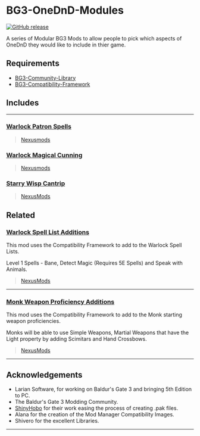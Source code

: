 # BG3-OneDnD-Modules

[![GitHub release](https://img.shields.io/github/v/tag/BG3-Community-Library-Team/BG3-OneDnD-Modules?label=Latest%20Version)](https://GitHub.com/BG3-Community-Library-Team/BG3-OneDnD-Modules/releases/)

A series of Modular BG3 Mods to allow people to pick which aspects of OneDnD they would like to include in thier game.

## Requirements
- [BG3-Community-Library](https://github.com/BG3-Community-Library-Team/BG3-Community-Library)
- [BG3-Compatibility-Framework](https://github.com/BG3-Community-Library-Team/BG3-Compatibility-Framework)


## Includes

---

### [Warlock Patron Spells](Class_Warlock/PatronSpells/)

> [Nexusmods](https://www.nexusmods.com/baldursgate3/mods/5525)

### [Warlock Magical Cunning](Class_Warlock/MagicalCunning/)

> [Nexusmods](https://www.nexusmods.com/baldursgate3/mods/5203)

### [Starry Wisp Cantrip](Spells_Cantrip/StarryWisp/)

> [NexusMods](https://www.nexusmods.com/baldursgate3/mods/5355)

## Related

### [Warlock Spell List Additions](https://github.com/BG3-Community-Library-Team/CF-Example-Mods)

This mod uses the Compatibility Framework to add to the Warlock Spell Lists.

Level 1 Spells - Bane, Detect Magic (Requires 5E Spells) and Speak with Animals.

> [NexusMods](https://www.nexusmods.com/baldursgate3/mods/3942)

---

### [Monk Weapon Proficiency Additions](https://github.com/BG3-Community-Library-Team/CF-Example-Mods)

This mod uses the Compatibility Framework to add to the Monk starting weapon proficiencies.

Monks will be able to use Simple Weapons, Martial Weapons that have the Light property by adding Scimitars and Hand Crossbows.

> [NexusMods](https://www.nexusmods.com/baldursgate3/mods/4720)
---



## Acknowledgements
- Larian Software, for working on Baldur's Gate 3 and bringing 5th Edition to PC.
- The Baldur's Gate 3 Modding Community.
- [ShinyHobo](https://github.com/ShinyHobo) for their work easing the process of creating .pak files.
- Alana for the creation of the Mod Manager Compatibility Images.
- Shivero for the excellent Libraries.

---